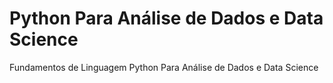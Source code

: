 # Python Para Análise de Dados e Data Science
 Fundamentos de Linguagem Python Para Análise de Dados e Data Science
